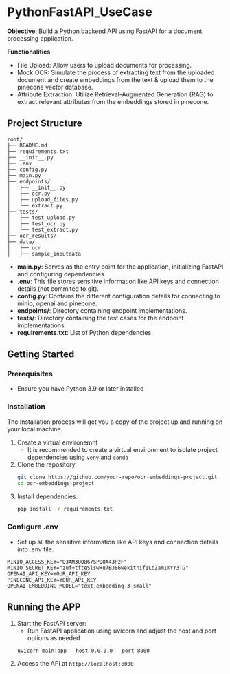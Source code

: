 # PythonFastAPI_UseCase
**Objective**: Build a Python backend API using FastAPI for a document processing application.

**Functionalities**:
- File Upload: Allow users to upload documents for processing.
- Mock OCR: Simulate the process of extracting text from the uploaded document and create embeddings from the text & upload them to the pinecone vector database.
- Attribute Extraction: Utilize Retrieval-Augmented Generation (RAG) to extract relevant attributes from the embeddings stored in pinecone.

## Project Structure
```
root/
├── README.md
├── requirements.txt
├── __init__.py
├── .env
├── config.py
├── main.py
├── endpoints/
│   ├── __init__.py
│   ├── ocr.py
│   ├── upload_files.py
│   └── extract.py
├── tests/
│   ├── test_upload.py
│   ├── test_ocr.py
│   └── test_extract.py
├── ocr_results/
├── data/
│   ├── ocr
│   ├── sample_inputdata
```

- **main.py**: Serves as the entry point for the application, initializing FastAPI and configuring dependencies.
- **.env**: This file stores sensitive information like API keys and connection details (not commited to git).
- **config.py**: Contains the different configuration details for connecting to minio, openai and pinecone.
- **endpoints/**: Directory containing endpoint implementations.
- **tests/**: Directory containing the test cases for the endpoint implementations
- **requirements.txt**: List of Python dependencies

## Getting Started

### Prerequisites
- Ensure you have Python 3.9 or later installed

### Installation
The Installation process will get you a copy of the project up and running on your local machine.
1. Create a virtual environemnt
   - It is recommended to create a virtual environment to isolate project dependencies using ```venv``` and ```conda```
1. Clone the repository:
   ```bash
   git clone https://github.com/your-repo/ocr-embeddings-project.git
   cd ocr-embeddings-project
   
2. Install dependencies:
   ```bash
   pip install -r requirements.txt

### Configure .env
- Set up all the sensitive information like API keys and connection details into .env file.
```
MINIO_ACCESS_KEY="Q3AM3UQ867SPQQA43P2F"
MINIO_SECRET_KEY="zuf+tfteSlswRu7BJ86wekitnifILbZam1KYY3TG"
OPENAI_API_KEY=YOUR_API_KEY
PINECONE_API_KEY=YOUR_API_KEY
OPENAI_EMBEDDING_MODEL="text-embedding-3-small"
```
## Running the APP
1. Start the FastAPI server:
   - Run FastAPI application using uvicorn and adjust the host and port options as needed
   ```
   uvicorn main:app --host 0.0.0.0 --port 8000
   ```
2. Access the API at `http://localhost:8000`
 


